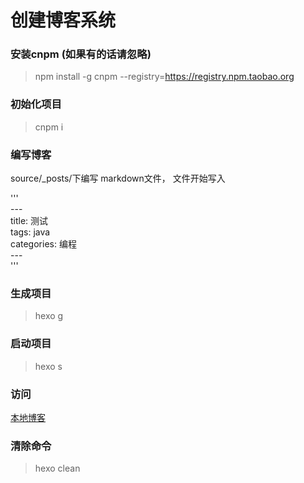 # 创建博客系统


### 安装cnpm (如果有的话请忽略)

> npm install -g cnpm --registry=https://registry.npm.taobao.org

### 初始化项目

> cnpm i

### 编写博客

source/_posts/下编写 markdown文件，
文件开始写入

'''  
    ---   
      title: 测试   
      tags: java  
      categories: 编程  
    ---  
'''

### 生成项目

> hexo g

### 启动项目

> hexo s

### 访问

[本地博客](http://locolhost:4000)

### 清除命令
> hexo clean